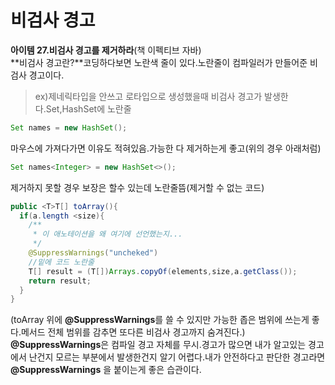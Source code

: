 # 비검사 경고
**아이템 27.비검사 경고를 제거하라**(책 이펙티브 자바)  
**비검사 경고란?**코딩하다보면 노란색 줄이 있다.노란줄이 컴파일러가 만들어준 비검사 경고이다.
>ex)제네릭타입을 안쓰고 로타입으로 생성했을때 비검사 경고가 발생한다.Set,HashSet에 노란줄
```java
Set names = new HashSet();
```
마우스에 가져다가면 이유도 적혀있음.가능한 다 제거하는게 좋고(위의 경우 아래처럼)
```java
Set names<Integer> = new HashSet<>();
```
제거하지 못할 경우 
보장은 할수 있는데 노란줄뜸(제거할 수 없는 코드)

```java
public <T>T[] toArray(){
  if(a.length <size){
    /**
     * 이 애노테이션을 왜 여기에 선언했는지...
     */
    @SuppressWarnings("uncheked")
    //밑에 코드 노란줄
    T[] result = (T[])Arrays.copyOf(elements,size,a.getClass());
    return result;
  }
}

```
(toArray 위에 **@SuppressWarnings**를 쓸 수 있지만 가능한 좁은 범위에 쓰는게 좋다.메서드 전체 범위를 감추면 또다른 비검사 경고까지 숨겨진다.)
**@SuppressWarnings**은 컴파일 경고 자체를 무시.경고가 많으면 내가 알고있는 경고에서 난건지 모르는 부분에서 발생한건지 알기 어렵다.내가 안전하다고 판단한 경고라면 **@SuppressWarnings** 을 붙이는게 좋은 습관이다.